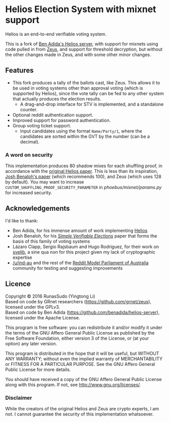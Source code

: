 # Helios Election System with mixnet support

Helios is an end-to-end verifiable voting system.

This is a fork of [Ben Adida's Helios server](https://github.com/benadida/helios-server), with support for mixnets using code pulled in from [Zeus](https://github.com/grnet/zeus), and support for threshold decryption, but without the other changes made in Zeus, and with some other minor changes.

## Features

* This fork produces a tally of the ballots cast, like Zeus. This allows it to be used in voting systems other than approval voting (which is supported by Helios), since the vote tally can be fed to any other system that actually produces the election results.
  * A drag-and-drop interface for STV is implemented, and a standalone counter.
* Optional reddit authentication support.
* Improved support for password authentication.
* Group voting ticket support.
  * Input candidates using the format `Name/Party/1`, where the candidates are sorted within the GVT by the number (can be a decimal).

### A word on security

This implementation produces 80 shadow mixes for each shuffling proof, in accordance with the [original Helios paper](https://www.usenix.org/legacy/event/sec08/tech/full_papers/adida/adida.pdf). This is less than its inspiration, [Josh Benaloh's paper](https://www.usenix.org/legacy/event/evt06/tech/full_papers/benaloh/benaloh.pdf) (which recommends 100), and Zeus (which uses 128 by default). You may want to increase `CUSTOM_SHUFFLING_PROOF_SECURITY_PARAMETER` in *phoebus/mixnet/params.py* for increased security.

## Acknowledgements

I'd like to thank:

* Ben Adida, for his immense amount of work implementing [Helios](https://github.com/benadida/helios-server)
* Josh Benaloh, for his [*Simple Verifiable Elections*](https://www.usenix.org/legacy/event/evt06/tech/full_papers/benaloh/benaloh.pdf) paper that forms the basis of this family of voting systems
* Lázaro Clapp, Sergio Rajsbaum and Hugo Rodriguez, for their work on [svelib](https://github.com/HRodriguez/svelib), a sine qua non for this project given my lack of cryptographic expertise
* [/u/jnd-au](https://www.reddit.com/user/jnd-au) and the rest of the [Reddit Model Parliament of  Australia](https://www.reddit.com/r/ModelAustralia/) community for testing and suggesting improvements

## Licence

Copyright © 2016 RunasSudo (Yingtong Li)    
Based on code by GRnet researchers (https://github.com/grnet/zeus), licensed under the GPLv3.    
Based on code by Ben Adida (https://github.com/benadida/helios-server), licensed under the Apache License.

This program is free software: you can redistribute it and/or modify
it under the terms of the GNU Affero General Public License as published by
the Free Software Foundation, either version 3 of the License, or
(at your option) any later version.

This program is distributed in the hope that it will be useful,
but WITHOUT ANY WARRANTY; without even the implied warranty of
MERCHANTABILITY or FITNESS FOR A PARTICULAR PURPOSE.  See the
GNU Affero General Public License for more details.

You should have received a copy of the GNU Affero General Public License
along with this program.  If not, see <http://www.gnu.org/licenses/>.

### Disclaimer

While the creators of the original Helios and Zeus are crypto experts, I am not. I cannot guarantee the security of this implementation whatsoever.
